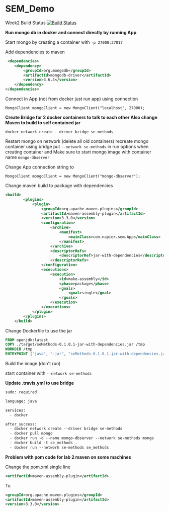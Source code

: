 # SEM_Demo
Week2 Build Status [![Build Status](https://travis-ci.com/Kevin-Sim/SEM_Demo.svg?branch=week2)](https://travis-ci.com/Kevin-Sim/SEM_Demo)

**Run mongo db in docker and connect directly by running App**

Start mongo by creating a container with `-p 27000:27017`

Add dependencies to maven

```xml
 <dependencies>
    <dependency>
        <groupId>org.mongodb</groupId>
        <artifactId>mongodb-driver</artifactId>
        <version>3.6.4</version>
    </dependency>
</dependencies>
```

Connect in App (not from docker just run app) using connection

`MongoClient mongoClient = new MongoClient("localhost", 27000);`

**Create Bridge for 2 docker containers to talk to each other Also change Maven to build to self contained jar**

`docker network create --driver bridge se-methods`

Restart mongo on network (delete all old containers) recreate mongo container using 
bridge put `--network se-methods` in run options when creating container and Make sure 
to start mongo image with container name `mongo-dbserver` 

Change App connection string to 

`MongoClient mongoClient = new MongoClient("mongo-dbserver");`

Change maven build to package with dependencies

```xml
<build>
        <plugins>
            <plugin>
                <groupId>org.apache.maven.plugins</groupId>
                <artifactId>maven-assembly-plugin</artifactId>
                <version>3.3.0</version>
                <configuration>
                    <archive>
                        <manifest>
                            <mainClass>com.napier.sem.App</mainClass>
                        </manifest>
                    </archive>
                    <descriptorRefs>
                        <descriptorRef>jar-with-dependencies</descriptorRef>
                    </descriptorRefs>
                </configuration>
                <executions>
                    <execution>
                        <id>make-assembly</id>
                        <phase>package</phase>
                        <goals>
                            <goal>single</goal>
                        </goals>
                    </execution>
                </executions>
            </plugin>
        </plugins>
    </build>

``` 

Change Dockerfile to use the jar

```dockerfile
FROM openjdk:latest
COPY ./target/seMethods-0.1.0.1-jar-with-dependencies.jar /tmp
WORKDIR /tmp
ENTRYPOINT ["java", "-jar", "seMethods-0.1.0.1-jar-with-dependencies.jar"]
```

Build the image (don't run)

start container with `--network se-methods` 

**Update .travis.yml to use bridge** 

```dockerfile
sudo: required

language: java

services:
  - docker

after_success:
  - docker network create --driver bridge se-methods
  - docker pull mongo
  - docker run -d --name mongo-dbserver --network se-methods mongo
  - docker build -t se_methods .
  - docker run --network se-methods se_methods
```
**Problem with pom code for lab 2 maven on some machines**

Change the pom.xml single line 

```xml
<artifactId>maven-assembly-plugin</artifactId>
```

To

```xml
<groupId>org.apache.maven.plugins</groupId>
<artifactId>maven-assembly-plugin</artifactId>
<version>3.3.0</version>

```
